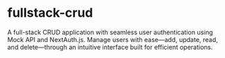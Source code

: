 # fullstack-crud
A full-stack CRUD application with seamless user authentication using Mock API and NextAuth.js. Manage users with ease—add, update, read, and delete—through an intuitive interface built for efficient operations.
